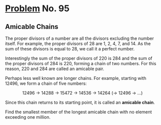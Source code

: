 # [Problem](https://projecteuler.net/problem=95) No. 95

## Amicable Chains

The proper divisors of a number are all the divisors excluding the number itself. For example, the proper divisors of 28 are 1, 2, 4, 7, and 14. As the sum of these divisors is equal to 28, we call it a perfect number.

Interestingly the sum of the proper divisors of 220 is 284 and the sum of the proper divisors of 284 is 220, forming a chain of two numbers. For this reason, 220 and 284 are called an amicable pair.

Perhaps less well known are longer chains. For example, starting with 12496, we form a chain of five numbers:

<div align="center">

12496 → 14288 → 15472 → 14536 → 14264 (→ 12496 → ...)

</div>

Since this chain returns to its starting point, it is called an **amicable chain**.

Find the smallest member of the longest amicable chain with no element exceeding one million.
